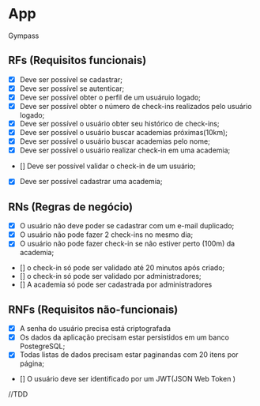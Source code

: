 # App

Gympass

## RFs (Requisitos funcionais)

- [x] Deve ser possível se cadastrar;
- [x] Deve ser possível se autenticar;
- [x] Deve ser possível obter o perfil de um usuáruio logado;
- [x] Deve ser possível obter o número de check-ins realizados pelo usuário logado;
- [x] Deve ser possível o usuário obter seu histórico de check-ins;
- [x] Deve ser possível o usuário buscar academias próximas(10km);
- [x] Deve ser possível o usuário buscar academias pelo nome;
- [x] Deve ser possível o usuário realizar check-in em uma academia;
- [] Deve ser possível validar o check-in de um usuário;
- [x] Deve ser possível cadastrar uma academia;

## RNs (Regras de negócio)

- [x] O usuário não deve poder se cadastrar com um e-mail duplicado;
- [x] O usuário não pode fazer 2 check-ins no mesmo dia;
- [x] O usuário não pode fazer check-in se não estiver perto (100m) da academia;
- [] o check-in só pode ser validado até 20 minutos após criado;
- [] o check-in só pode ser validado por administradores;
- [] A academia só pode ser cadastrada por administradores

## RNFs (Requisitos não-funcionais)

- [x] A senha do usuário precisa está criptografada
- [x] Os dados da aplicação precisam estar persistidos em um banco PostegreSQL;
- [x] Todas listas de dados precisam estar paginandas com 20 itens por página;
- [] O usuário deve ser identificado por um JWT(JSON Web Token )

//TDD
